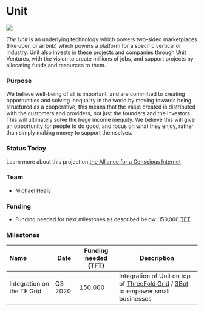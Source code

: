 # Unit

![](https://www.consciousinternet.org/threefold/info/projects/unit/unit.png)

*The Unit* is an underlying technology which powers two-sided marketplaces (like uber, or airbnb) which powers a platform for a specific vertical or industry. Unit also invests in these projects and companies through Unit Ventures, with the vision to create millions of jobs, and support projects by allocating funds and resources to them.

### Purpose

We believe well-being of all is important, and are committed to creating opportunities and solving inequality in the world by moving towards being structured as a cooperative, this means that the value created is distributed with the customers and providers, not just the founders and the investors. This will ultimately solve the huge income inequity. We believe this will give an opportunity for people to do good, and focus on what they enjoy, rather than simply making money to support themselves.

### Status Today



Learn more about this project on [the Alliance for a Conscious Internet](https://www.consciousinternet.org/index.html#/projects/unit)

### Team

- [Michael Healy](https://www.consciousinternet.org/#/people/michael_healy)

### Funding

- Funding needed for next milestones as described below: 150,000 [TFT](threefold__threefold_token)

### Milestones

| Name         | Date   | Funding needed (TFT) | Description
|:-------------|--------|-------------|-----------------|
| Integration on the TF Grid | Q3 2020 |  150,000 | Integration of Unit on top of [ThreeFold Grid](threefold__threefold_grid) / [3Bot](threefold__3bot_def) to empower small businesses |